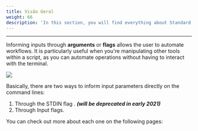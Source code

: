 ```yaml
---
title: Visão Geral
weight: 66
description: 'In this section, you will find everything about Standard Inputs.'
---
```


---

Informing inputs through **arguments** or **flags** allows the user to automate workflows. It is particularly useful when you're manipulating other tools within a script, as you can automate operations without having to interact with the terminal.

![](/shared/standard-inputs.png)

Basically, there are two ways to inform input parameters directly on the command lines:

1. Through the STDIN flag .   _**\(will be deprecated in early 2021\)**_
2. Through Input flags.

You can check out more about each one on the following pages:

